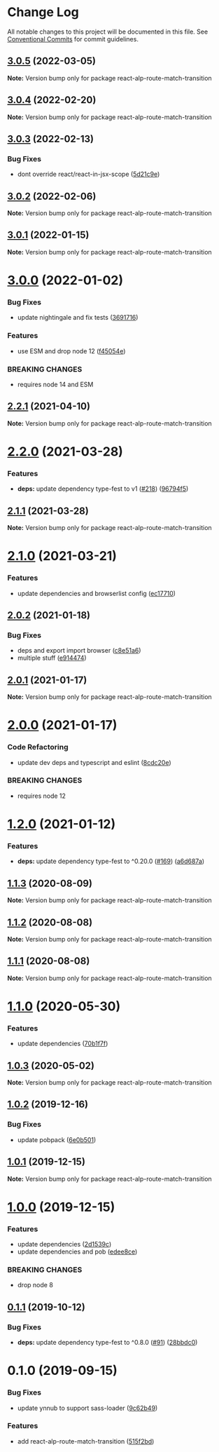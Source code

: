 # Change Log

All notable changes to this project will be documented in this file.
See [Conventional Commits](https://conventionalcommits.org) for commit guidelines.

## [3.0.5](https://github.com/christophehurpeau/alp/compare/react-alp-route-match-transition@3.0.4...react-alp-route-match-transition@3.0.5) (2022-03-05)

**Note:** Version bump only for package react-alp-route-match-transition





## [3.0.4](https://github.com/christophehurpeau/alp/compare/react-alp-route-match-transition@3.0.3...react-alp-route-match-transition@3.0.4) (2022-02-20)

**Note:** Version bump only for package react-alp-route-match-transition





## [3.0.3](https://github.com/christophehurpeau/alp/compare/react-alp-route-match-transition@3.0.2...react-alp-route-match-transition@3.0.3) (2022-02-13)


### Bug Fixes

* dont override react/react-in-jsx-scope ([5d21c9e](https://github.com/christophehurpeau/alp/commit/5d21c9ece092cd3397d1794211dae17cea6649f8))





## [3.0.2](https://github.com/christophehurpeau/alp/compare/react-alp-route-match-transition@3.0.1...react-alp-route-match-transition@3.0.2) (2022-02-06)

**Note:** Version bump only for package react-alp-route-match-transition





## [3.0.1](https://github.com/christophehurpeau/alp/compare/react-alp-route-match-transition@3.0.0...react-alp-route-match-transition@3.0.1) (2022-01-15)

**Note:** Version bump only for package react-alp-route-match-transition





# [3.0.0](https://github.com/christophehurpeau/alp/compare/react-alp-route-match-transition@2.2.1...react-alp-route-match-transition@3.0.0) (2022-01-02)


### Bug Fixes

* update nightingale and fix tests ([3691716](https://github.com/christophehurpeau/alp/commit/36917162d0ee3dccc07384caf018b7760d98b744))


### Features

* use ESM and drop node 12 ([f45054e](https://github.com/christophehurpeau/alp/commit/f45054e931eea88451d183722797eba057511236))


### BREAKING CHANGES

* requires node 14 and ESM





## [2.2.1](https://github.com/christophehurpeau/alp/compare/react-alp-route-match-transition@2.2.0...react-alp-route-match-transition@2.2.1) (2021-04-10)

**Note:** Version bump only for package react-alp-route-match-transition





# [2.2.0](https://github.com/christophehurpeau/alp/compare/react-alp-route-match-transition@2.1.1...react-alp-route-match-transition@2.2.0) (2021-03-28)


### Features

* **deps:** update dependency type-fest to v1 ([#218](https://github.com/christophehurpeau/alp/issues/218)) ([96794f5](https://github.com/christophehurpeau/alp/commit/96794f5b2bee6fb566d8dfe97783232bfd2bb296))





## [2.1.1](https://github.com/christophehurpeau/alp/compare/react-alp-route-match-transition@2.1.0...react-alp-route-match-transition@2.1.1) (2021-03-28)

**Note:** Version bump only for package react-alp-route-match-transition





# [2.1.0](https://github.com/christophehurpeau/alp/compare/react-alp-route-match-transition@2.0.2...react-alp-route-match-transition@2.1.0) (2021-03-21)


### Features

* update dependencies and browserlist config ([ec17710](https://github.com/christophehurpeau/alp/commit/ec177106dbfb094fface3d2791800916929305fc))





## [2.0.2](https://github.com/christophehurpeau/alp/compare/react-alp-route-match-transition@2.0.1...react-alp-route-match-transition@2.0.2) (2021-01-18)


### Bug Fixes

* deps and export import browser ([c8e51a6](https://github.com/christophehurpeau/alp/commit/c8e51a61befee852cbdbfb7697c7fd273a8d49ef))
* multiple stuff ([e914474](https://github.com/christophehurpeau/alp/commit/e9144747913b8edae7dc1ba94767d03e085cbdcd))





## [2.0.1](https://github.com/christophehurpeau/alp/compare/react-alp-route-match-transition@2.0.0...react-alp-route-match-transition@2.0.1) (2021-01-17)

**Note:** Version bump only for package react-alp-route-match-transition





# [2.0.0](https://github.com/christophehurpeau/alp/compare/react-alp-route-match-transition@1.2.0...react-alp-route-match-transition@2.0.0) (2021-01-17)


### Code Refactoring

* update dev deps and typescript and eslint ([8cdc20e](https://github.com/christophehurpeau/alp/commit/8cdc20e030769d98d637b9580931cc5cc608278d))


### BREAKING CHANGES

* requires node 12





# [1.2.0](https://github.com/christophehurpeau/alp/compare/react-alp-route-match-transition@1.1.3...react-alp-route-match-transition@1.2.0) (2021-01-12)


### Features

* **deps:** update dependency type-fest to ^0.20.0 ([#169](https://github.com/christophehurpeau/alp/issues/169)) ([a6d687a](https://github.com/christophehurpeau/alp/commit/a6d687a665e38ac732cbd5d0b95b130684ce1f86))





## [1.1.3](https://github.com/christophehurpeau/alp/compare/react-alp-route-match-transition@1.1.2...react-alp-route-match-transition@1.1.3) (2020-08-09)

**Note:** Version bump only for package react-alp-route-match-transition





## [1.1.2](https://github.com/christophehurpeau/alp/compare/react-alp-route-match-transition@1.1.1...react-alp-route-match-transition@1.1.2) (2020-08-08)

**Note:** Version bump only for package react-alp-route-match-transition





## [1.1.1](https://github.com/christophehurpeau/alp/compare/react-alp-route-match-transition@1.1.0...react-alp-route-match-transition@1.1.1) (2020-08-08)

**Note:** Version bump only for package react-alp-route-match-transition





# [1.1.0](https://github.com/christophehurpeau/alp/compare/react-alp-route-match-transition@1.0.3...react-alp-route-match-transition@1.1.0) (2020-05-30)


### Features

* update dependencies ([70b1f7f](https://github.com/christophehurpeau/alp/commit/70b1f7f))





## [1.0.3](https://github.com/christophehurpeau/alp/compare/react-alp-route-match-transition@1.0.2...react-alp-route-match-transition@1.0.3) (2020-05-02)

**Note:** Version bump only for package react-alp-route-match-transition





## [1.0.2](https://github.com/christophehurpeau/alp/compare/react-alp-route-match-transition@1.0.1...react-alp-route-match-transition@1.0.2) (2019-12-16)


### Bug Fixes

* update pobpack ([6e0b501](https://github.com/christophehurpeau/alp/commit/6e0b501))





## [1.0.1](https://github.com/christophehurpeau/alp/compare/react-alp-route-match-transition@1.0.0...react-alp-route-match-transition@1.0.1) (2019-12-15)

**Note:** Version bump only for package react-alp-route-match-transition





# [1.0.0](https://github.com/christophehurpeau/alp/compare/react-alp-route-match-transition@0.1.1...react-alp-route-match-transition@1.0.0) (2019-12-15)


### Features

* update dependencies ([2d1539c](https://github.com/christophehurpeau/alp/commit/2d1539c))
* update dependencies and pob ([edee8ce](https://github.com/christophehurpeau/alp/commit/edee8ce))


### BREAKING CHANGES

* drop node 8





## [0.1.1](https://github.com/christophehurpeau/alp/compare/react-alp-route-match-transition@0.1.0...react-alp-route-match-transition@0.1.1) (2019-10-12)


### Bug Fixes

* **deps:** update dependency type-fest to ^0.8.0 ([#91](https://github.com/christophehurpeau/alp/issues/91)) ([28bbdc0](https://github.com/christophehurpeau/alp/commit/28bbdc0))





# 0.1.0 (2019-09-15)


### Bug Fixes

* update ynnub to support sass-loader ([9c62b49](https://github.com/christophehurpeau/alp/commit/9c62b49))


### Features

* add react-alp-route-match-transition ([515f2bd](https://github.com/christophehurpeau/alp/commit/515f2bd))
